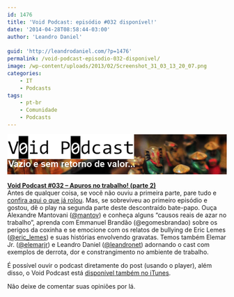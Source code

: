 ```yaml
---
id: 1476
title: 'Void Podcast: episódio #032 disponível!'
date: '2014-04-28T08:58:44-03:00'
author: 'Leandro Daniel'

guid: 'http://leandrodaniel.com/?p=1476'
permalink: /void-podcast-episodio-032-disponivel/
image: /wp-content/uploads/2013/02/Screenshot_31_03_13_20_07.png
categories:
    - IT
    - Podcasts
tags:
    - pt-br
    - Comunidade
    - Podcasts
---
```


![](/assets/pics/VoidBanner.png)

**[Void Podcast #032 – Apuros no trabalho! (parte 2)](http://voidpodcast.com/2014/04/27/void-podcast-032-apuros-no-trabalho-parte-2/)**  
Antes de qualquer coisa, se você não ouviu a primeira parte, pare tudo e [confira aqui o que já rolou](http://voidpodcast.com/2014/04/20/void-podcast-031-apuros-no-trabalho-parte-1/). Mas, se sobreviveu ao primeiro episódio e gostou, dê o play na segunda parte deste descontraído bate-papo. Ouça Alexandre Mantovani ([@mantov](http://twitter.com/mantov)) e conheça alguns “causos reais de azar no trabalho”, aprenda com Emmanuel Brandão (<a target="_blank">@egomesbrandao</a>) sobre os perigos da coxinha e se emocione com os relatos de bullying de Eric Lemes ([@eric\_lemes](http://twitter.com/eric_lemes)) e suas histórias envolvendo gravatas. Temos também Elemar Jr. ([@elemarjr](http://twitter.com/elemarjr)) e Leandro Daniel ([@leandronet](http://twitter.com/leandronet)) adornando o cast com exemplos de derrota, dor e constrangimento no ambiente de trabalho.

É possível ouvir o podcast diretamente do post (usando o player), além disso, o Void Podcast está [disponível também no iTunes](http://itunes.apple.com/br/podcast/void-podcast/id443186480).

Não deixe de comentar suas opiniões por lá.
